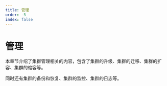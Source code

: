 ```yaml
---
title: 管理
order: -5
index: false
---
```


# 管理

本章节介绍了集群管理相关的内容，包含了集群的升级、集群的迁移、集群的扩容、集群的缩容等。

同时还有集群的备份和恢复、集群的监控、集群的日志等。